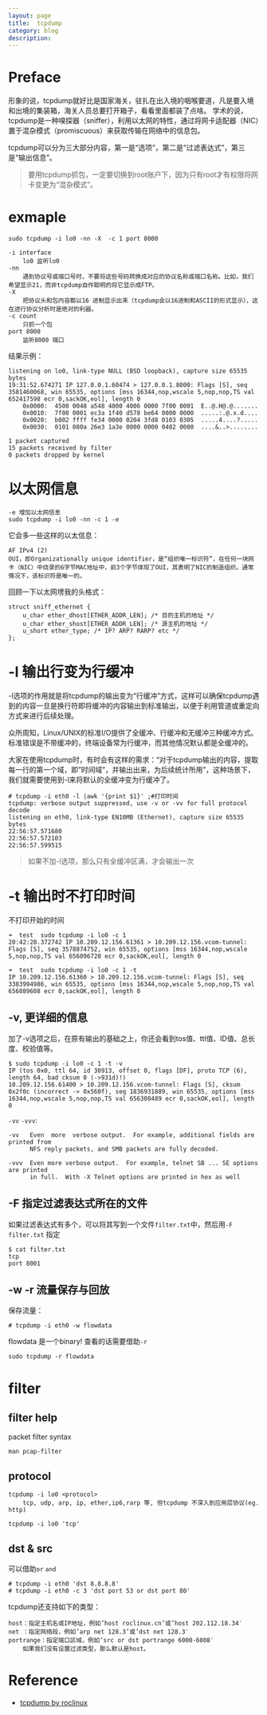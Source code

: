 ```yaml
---
layout: page
title:	tcpdump
category: blog
description: 
---
```

# Preface
形象的说，tcpdump就好比是国家海关，驻扎在出入境的咽喉要道，凡是要入境和出境的集装箱，海关人员总要打开箱子，看看里面都装了点啥。
学术的说，tcpdump是一种嗅探器（sniffer），利用以太网的特性，通过将网卡适配器（NIC）置于混杂模式（promiscuous）来获取传输在网络中的信息包。

tcpdump可以分为三大部分内容，第一是“选项”，第二是“过滤表达式”，第三是“输出信息”。

> 要用tcpdump抓包，一定要切换到root账户下，因为只有root才有权限将网卡变更为“混杂模式”。

# exmaple

	sudo tcpdump -i lo0 -nn -X  -c 1 port 8000

	-i interface
		lo0 监听lo0
	-nn
		遇到协议号或端口号时，不要将这些号码转换成对应的协议名称或端口名称。比如，我们希望显示21，而非tcpdump自作聪明的将它显示成FTP。
	-X
		把协议头和包内容都以16 进制显示出来（tcpdump会以16进制和ASCII的形式显示），这在进行协议分析时是绝对的利器。
	-c count
		只抓一个包
	port 8000
		监听8000 端口

结果示例：

	listening on lo0, link-type NULL (BSD loopback), capture size 65535 bytes
	19:31:52.674271 IP 127.0.0.1.60474 > 127.0.0.1.8000: Flags [S], seq 3581460068, win 65535, options [mss 16344,nop,wscale 5,nop,nop,TS val 652417598 ecr 0,sackOK,eol], length 0
		0x0000:  4500 0040 a548 4000 4006 0000 7f00 0001  E..@.H@.@.......
		0x0010:  7f00 0001 ec3a 1f40 d578 be64 0000 0000  .....:.@.x.d....
		0x0020:  b002 ffff fe34 0000 0204 3fd8 0103 0305  .....4....?.....
		0x0030:  0101 080a 26e3 1a3e 0000 0000 0402 0000  ....&..>........

	1 packet captured
	15 packets received by filter
	0 packets dropped by kernel

# 以太网信息

	-e 增加以太网信息
	sudo tcpdump -i lo0 -nn -c 1 -e

它会多一些这样的以太信息：

	AF IPv4 (2)
	OUI，即Organizationally unique identifier，是“组织唯一标识符”，在任何一块网卡（NIC）中烧录的6字节MAC地址中，前3个字节体现了OUI，其表明了NIC的制造组织。通常情况下，该标识符是唯一的。

回顾一下以太网塄我的头格式：

	struct sniff_ethernet {
		u_char ether_dhost[ETHER_ADDR_LEN]; /* 目的主机的地址 */
		u_char ether_shost[ETHER_ADDR_LEN]; /* 源主机的地址 */
		u_short ether_type; /* IP? ARP? RARP? etc */
	};

# -l 输出行变为行缓冲
-l选项的作用就是将tcpdump的输出变为“行缓冲”方式，这样可以确保tcpdump遇到的内容一旦是换行符即将缓冲的内容输出到标准输出，以便于利用管道或重定向方式来进行后续处理。

众所周知，Linux/UNIX的标准I/O提供了全缓冲、行缓冲和无缓冲三种缓冲方式。标准错误是不带缓冲的，终端设备常为行缓冲，而其他情况默认都是全缓冲的。

大家在使用tcpdump时，有时会有这样的需求：“对于tcpdump输出的内容，提取每一行的第一个域，即”时间域”，并输出出来，为后续统计所用”，这种场景下，我们就需要使用到-l来将默认的全缓冲变为行缓冲了。

	# tcpdump -i eth0 -l |awk '{print $1}' ;#打印时间
	tcpdump: verbose output suppressed, use -v or -vv for full protocol decode
	listening on eth0, link-type EN10MB (Ethernet), capture size 65535 bytes
	22:56:57.571680
	22:56:57.572103
	22:56:57.599515

> 如果不加-l选项，那么只有全缓冲区满，才会输出一次

# -t 输出时不打印时间
不打印开始的时间

	➜  test  sudo tcpdump -i lo0 -c 1
	20:42:28.372742 IP 10.209.12.156.61361 > 10.209.12.156.vcom-tunnel: Flags [S], seq 3578874752, win 65535, options [mss 16344,nop,wscale 5,nop,nop,TS val 656096720 ecr 0,sackOK,eol], length 0

	➜  test  sudo tcpdump -i lo0 -c 1 -t
	IP 10.209.12.156.61360 > 10.209.12.156.vcom-tunnel: Flags [S], seq 3383994986, win 65535, options [mss 16344,nop,wscale 5,nop,nop,TS val 656089608 ecr 0,sackOK,eol], length 0

## -v, 更详细的信息
加了-v选项之后，在原有输出的基础之上，你还会看到tos值、ttl值、ID值、总长度、校验值等。

	$ sudo tcpdump -i lo0 -c 1 -t -v
	IP (tos 0x0, ttl 64, id 30913, offset 0, flags [DF], proto TCP (6), length 64, bad cksum 0 (->931d)!)
    10.209.12.156.61400 > 10.209.12.156.vcom-tunnel: Flags [S], cksum 0x2f0c (incorrect -> 0x560f), seq 1836931889, win 65535, options [mss 16344,nop,wscale 5,nop,nop,TS val 656308489 ecr 0,sackOK,eol], length 0

`-vv` `-vvv`:

	-vv   Even  more  verbose output.  For example, additional fields are printed from
		  NFS reply packets, and SMB packets are fully decoded.

	-vvv  Even more verbose output.  For example, telnet SB ... SE options are printed
		  in full.  With -X Telnet options are printed in hex as well

## -F 指定过滤表达式所在的文件
如果过滤表达式有多个，可以将其写到一个文件`filter.txt`中，然后用`-F filter.txt` 指定

	$ cat filter.txt
	tcp
	port 8001

## -w -r 流量保存与回放
保存流量：

	# tcpdump -i eth0 -w flowdata

flowdata 是一个binary! 查看的话需要借助`-r`

	sudo tcpdump -r flowdata

# filter

## filter help
packet filter syntax

	man pcap-filter

## protocol

	tcpdump -i lo0 <protocol>
		tcp, udp, arp, ip, ether,ip6,rarp 等, 但tcpdump 不深入到应用层协议(eg. http)

	tcpdump -i lo0 'tcp'

## dst & src
可以借助`or` `and`

	# tcpdump -i eth0 'dst 8.8.8.8'
	# tcpdump -i eth0 -c 3 'dst port 53 or dst port 80'

tcpdump还支持如下的类型：

	host：指定主机名或IP地址，例如’host roclinux.cn’或’host 202.112.18.34′
	net ：指定网络段，例如’arp net 128.3’或’dst net 128.3′
	portrange：指定端口区域，例如’src or dst portrange 6000-6008′
		如果我们没有设置过滤类型，那么默认是host。

# Reference
- [tcpdump by roclinux]

[tcpdump by roclinux]: http://roclinux.cn/?p=2474
